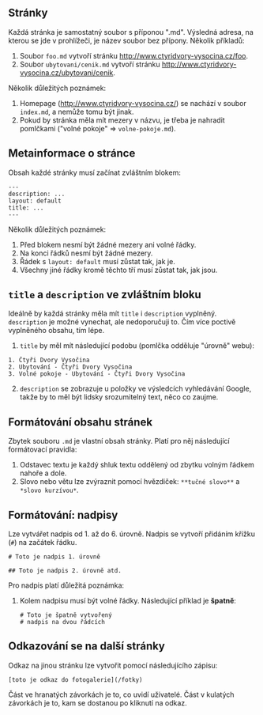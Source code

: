 ## Stránky

Každá stránka je samostatný soubor s příponou ".md". Výsledná adresa, na kterou se jde v prohlížeči, je název soubor bez přípony. Několik příkladů:

  1. Soubor `foo.md` vytvoří stránku http://www.ctyridvory-vysocina.cz/foo.
  2. Soubor `ubytovani/cenik.md` vytvoří stránku http://www.ctyridvory-vysocina.cz/ubytovani/cenik.

Několik důležitých poznámek:

  1. Homepage (http://www.ctyridvory-vysocina.cz/) se nachází v soubor `index.md`, a nemůže tomu být jinak.
  2. Pokud by stránka měla mít mezery v názvu, je třeba je nahradit pomlčkami ("volné pokoje" => `volne-pokoje.md`).





## Metainformace o stránce

Obsah každé stránky musí začínat zvláštním blokem:

```
---
description: ...
layout: default
title: ...
---
```

Několik důležitých poznámek:

  1. Před blokem nesmí být žádné mezery ani volné řádky.
  2. Na konci řádků nesmí být žádné mezery.
  3. Řádek s `layout: default` musí zůstat tak, jak je.
  4. Všechny jiné řádky kromě těchto tří musí zůstat tak, jak jsou.





## `title` a `description` ve zvláštním bloku

Ideálně by každá stránky měla mít `title` i `description` vyplněný. `description` je možné vynechat, ale nedoporučuji to. Čím více poctivě vyplněného obsahu, tím lépe.

  1. `title` by měl mít následující podobu (pomlčka odděluje "úrovně" webu):

    1. Čtyři Dvory Vysočina
    2. Ubytování - Čtyři Dvory Vysočina
    3. Volné pokoje - Ubytování - Čtyři Dvory Vysočina

  2. `description` se zobrazuje u položky ve výsledcích vyhledávání Google, takže by to měl být lidsky srozumitelný text, něco co zaujme.





## Formátování obsahu stránek

Zbytek souboru `.md` je vlastní obsah stránky. Platí pro něj následující formátovací pravidla:

  1. Odstavec textu je každý shluk textu oddělený od zbytku volným řádkem nahoře a dole.
  2. Slovo nebo větu lze zvýraznit pomocí hvězdiček: `**tučné slovo**` a `*slovo kurzívou*`.





## Formátování: nadpisy

Lze vytvářet nadpis od 1. až do 6. úrovně. Nadpis se vytvoří přidáním křížku (`#`) na začátek řádku.

```
# Toto je nadpis 1. úrovně
```

```
## Toto je nadpis 2. úrovně atd.
```

Pro nadpis platí důležitá poznámka:

  1. Kolem nadpisu musí být volné řádky. Následující příklad je **špatně**:

     ```
     # Toto je špatně vytvořený
     # nadpis na dvou řádcích
     ```





## Odkazování se na další stránky

Odkaz na jinou stránku lze vytvořit pomocí následujícího zápisu:

```
[toto je odkaz do fotogalerie](/fotky)
```

Část ve hranatých závorkách je to, co uvidí uživatelé. Část v kulatých závorkách je to, kam se dostanou po kliknutí na odkaz.
